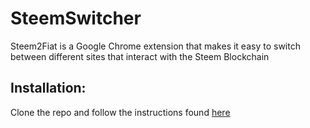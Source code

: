 # SteemSwitcher

Steem2Fiat is a Google Chrome extension that makes it easy to switch between different sites that interact with the Steem Blockchain

## Installation:
Clone the repo and follow the instructions found [here](https://stackoverflow.com/questions/24577024/install-chrome-extension-not-in-the-store "Install Instructions")
